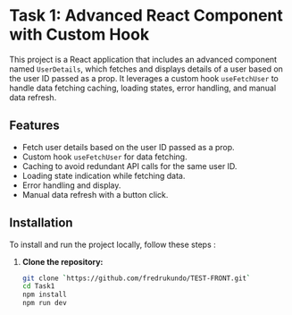 # Task 1: Advanced React Component with Custom Hook

This project is a React application that includes an advanced component named `UserDetails`, which fetches and displays details of a user based on the user ID passed as a prop. It leverages a custom hook `useFetchUser` to handle data fetching caching, loading states, error handling, and manual data refresh.

## Features

- Fetch user details based on the user ID passed as a prop.
- Custom hook `useFetchUser` for data fetching.
- Caching to avoid redundant API calls for the same user ID.
- Loading state indication while fetching data.
- Error handling and display.
- Manual data refresh with a button click.


## Installation

To install and run the project locally, follow these steps :

1. **Clone the repository:**

   ```sh
   git clone `https://github.com/fredrukundo/TEST-FRONT.git`
   cd Task1
   npm install
   npm run dev

